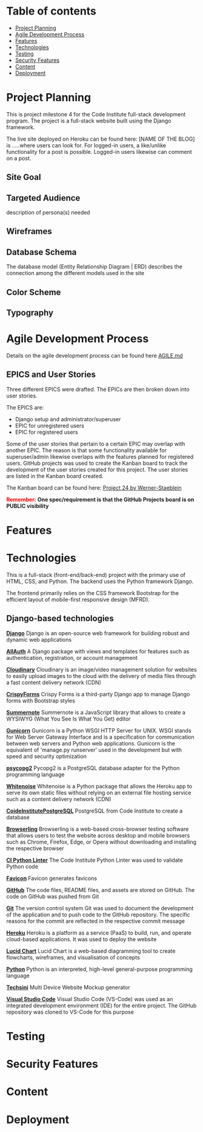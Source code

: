  
# Table of contents

- [Project Planning](#project-planning)
- [Agile Development Process](#agile-development-process)
- [Features](#features)
- [Technologies](#technologies)
- [Testing](#testing)
- [Security Features](#security-features)
- [Content](#content)
- [Deployment](#deployment) 

# Project Planning
	
This is project milestone 4 for the Code Institute full-stack development program. The project is a full-stack website built using the Django framework.

The live site deployed on Heroku can be found here: <link to Heroku>
[NAME OF THE BLOG] is .....where users can look for. For logged-in users, a like/unlike functionality for a post is possible. Logged-in users likewise can comment on a post.

 
## Site Goal
	
## Targeted Audience
description of persona(s) needed
	
## Wireframes
	
## Database Schema

The database model (Entity Relationship Diagram | ERD) describes the connection among the different models used in the site
	
## Color Scheme

## Typography
 
	
# Agile Development Process

Details on the agile development process can be found here [AGILE.md](agile.md)
	
## EPICS and User Stories

Three different EPICS were drafted. The EPICs are then broken down into user stories. 

The EPICS are:
-	Django setup and administrator/superuser
-	EPIC for unregistered users
-	EPIC for registered users

Some of the user stories that pertain to a certain EPIC may overlap with another EPIC. The reason is that some functionality available for superuser/admin likewise overlaps with the features planned for registered users.
GitHub projects was used to create the Kanban board to track the development of the user stories created for this project. The user stories are listed in the Kanban board created.

The Kanban board can be found here: 
[Project 24 by Werner-Staeblein](https://github.com/users/Werner-Staeblein/projects/24)
	
<p><strong><span style="color: red;">Remember:</span> One spec/requirement is that the GitHub Projects board is on PUBLIC visibility</strong></p>


# Features




# Technologies

This is a full-stack (front-end/back-end) project with the primary use of HTML, CSS, and Python. The backend uses the Python framework Django.

The frontend primarily relies on the CSS framework Bootstrap for the efficient layout of mobile-first responsive design (MFRD).

## Django-based technologies

**[Django](https://www.djangoproject.com/)** Django is an open-source web framework for building robust and dynamic web applications

**[AllAuth](https://docs.allauth.org/en/latest/)** A Django package with views and templates for features such as authentication, registration, or account management

**[Cloudinary](https://cloudinary.com/)** Cloudinary is an image/video management solution for websites to easily upload images to the cloud with the delivery of media files through a fast content delivery network (CDN)

**[CrispyForms](https://pypi.org/project/django-crispy-forms/)** Crispy Forms is a third-party Django app to manage Django forms with Bootstrap styles		

**[Summernote](https://summernote.org/)** Summernote is a JavaScript library that allows to create a WYSIWYG (What You See Is What You Get) editor

**[Gunicorn](https://gunicorn.org/)** Gunicorn is a Python WSGI HTTP Server for UNIX. WSGI stands for Web Server Gateway Interface and is a specification for communication between web servers and Python web applications. Gunicorn is the equivalent of 'manage.py runserver' used in the development but with speed and security optimization

**[psycopg2](https://pypi.org/project/psycopg2/)** Pycopg2 is a PostgreSQL database adapter for the Python programming language

**[Whitenoise](https://whitenoise.readthedocs.io/en/stable/index.html)** Whitenoise is a Python package that allows the Heroku app to serve its own static files without relying on an external file hosting service such as a content delivery network (CDN)
															
**[CoideInstitutePostgreSQL](https://dbs.ci-dbs.net/)** PostgreSQL from Code Institute to create a database

**[Browserling](https://www.browserling.com/)** Browserling is a web-based cross-browser testing software that allows users to test the website across desktop and mobile browsers such as Chrome, Firefox, Edge, or Opera without downloading and installing the respective browser

**[CI Python Linter](https://pep8ci.herokuapp.com/)** The Code Institute Python Linter was used to validate Python code	

**[Favicon](https://favicon.io/favicon-generator/)** Favicon generates favicons						

**[GitHub](https://github.com/)** The code files, README files, and assets are stored on GitHub. The code on GitHub was pushed from Git				

**[Git](https://git-scm.com/)** The version control system Git was used to document the development of the application and to push code to the GitHub repository. The specific reasons for the commit are reflected in the respective commit message

**[Heroku](https://www.heroku.com/)** Heroku is a platform as a service (PaaS) to build, run, and operate cloud-based applications. It was used to deploy the website

**[Lucid Chart](https://www.lucidchart.com/pages/)** Lucid Chart is a web-based diagramming tool to create flowcharts, wireframes, and visualisation of concepts							

**[Python](https://www.python.org/)** Python is an interpreted, high-level general-purpose programming language	

**[Techsini](https://techsini.com/multi-mockup/)** Multi Device Website Mockup generator				

**[Visual Studio Code](https://code.visualstudio.com/)** Visual Studio Code (VS-Code) was used as an integrated development environment (IDE) for the entire project. The GitHub repository was cloned to VS-Code for this purpose			



# Testing



# Security Features



# Content



# Deployment





